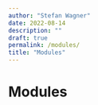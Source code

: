 ```yaml
---
author: "Stefan Wagner"
date: 2022-08-14
description: ""
draft: true
permalink: /modules/
title: "Modules"
---
```


# Modules
